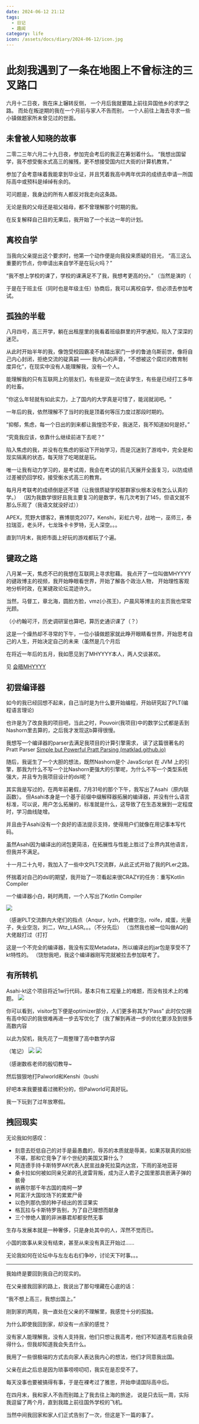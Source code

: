 ```yaml
---
date: 2024-06-12 21:12
tags:
  - 日记
  - 趣闻
category: life
icon: /assets/docs/diary/2024-06-12/icon.jpg
---
```

# 此刻我遇到了一条在地图上不曾标注的三叉路口

六月十二日夜，我在床上辗转反侧，
一个月后我就要踏上前往异国他乡的求学之路。
而处在叛逆期的我在一个月前与家人不告而别，
一个人前往上海去寻求一些小镇做题家所未曾见过的世面。

## 未曾被人知晓的故事

二零二三年六月二十九日夜，参加完会考后的我正在筹划着什么。
“我想出国留学，我不想受衡水式高三的摧残，更不想接受国内烂大街的计算机教育。”

参加了会考意味着我能拿到毕业证，并且凭着我高中两年优异的成绩去申请一所国际高中或预科是绰绰有余的。

可问题是，我身边的所有人都反对我走向这条路。

无论是我的父母还是祖父祖母，都不曾理解那个时期的我。

在反复解释自己目的无果后，我开始了一个长达一年的计划。

## 离校自学

当我向父亲提出这个要求时，他第一个动作便是向我投来质疑的目光，
“高三这么重要的节点，你申请出来自学不是在玩火吗？”

“我不想上学校的课了，学校的课满足不了我，我想考更高的分。”
（当然是演的（

于是在于班主任（同时也是年级主任）协商后，我可以离校自学，但必须去参加考试。

## 孤独的半载

八月四号，高三开学，躺在出租屋里的我看着班级群里的开学通知，陷入了深深的迷茫。

从此时开始半年的我，像饱受校园霸凌不肯踏出家门一步的鲁迪乌斯前世，像将自己内心封闭，拒绝交流的碇真嗣 —— 我内心的声音，“不想被这个腐烂的教育制度异化”，在现实中没有人能理解我，没有一个人。

能理解我的只有互联网上的朋友们，有些是双一流在读学生，有些是已经打工多年的社畜。

”你这么年轻就有如此实力，上了国内的大学真是可惜了，能润就润吧。“

一年后的我，依然理解不了当时的我是顶着何等压力度过那段时期的。

“抑郁，焦虑，每一个日出的到来都让我惶恐不安，我迷茫，我不知道如何是好。”

“究竟我应该，依靠什么继续前进下去呢？”

陷入焦虑的我，并没有在焦虑的驱动下开始学习，而是沉迷到了游戏中，完全是和现实隔离的状态，每天除了吃喝就是玩。

唯一让我有动力学习的，是考试周，我会在考试的前几天展开全面复习，以防成绩过差被扔回学校，接受衡水式高三的教育。

每月月考联考的成绩倒是还不错（让我很质疑学校那群家伙根本没有怎么认真的学。）
（因为我数学很好且我主要复习的是数学，有几次考到了145，但语文就不那么乐观了（我语文就没好过））


APEX，荒野大镖客2，赛博朋克2077，Kenshi，彩虹六号，战地一，巫师三，泰拉瑞亚，老头环，七龙珠卡卡罗特，无人深空。。。

直到11月末，我把市面上好玩的游戏都玩了个遍。

## 键政之路

八月某一天，焦虑不已的我想在互联网上寻求慰藉。
我点开了一位叫做MHYYYY的键政博主的视频，我开始睁眼看世界，开始了解各个政治人物，
开始理性客观地分析时政，在某键政论坛混迹许久。

当然，马督工，章北海，圆脸方脸，vmz(小孩王)，户晨风等博主的主页我也常常光顾。

（小约翰可汗，历史调研室也算吧，算历史通识课了（？）

这是一个燥热却不寻常的下午，一位小镇做题家就此睁开眼睛看世界，开始思考自己的人生，开始决定自己的未来（虽然是几个月后

在将近一年后的五月，我如愿见到了MHYYYY本人，两人交谈甚欢。

见 [会晤MHYYYY](2024-05-17)

## 初尝编译器

如今的我已经回想不起来，自己当时是为什么要开始编程，开始研究起了PLT(编程语言理论)

也许是为了改良我的项目吧，当此之时，Pouvoir(我项目)中的数学公式都是丢到Nashorn里去算的，之后我才发现这b算得很慢。

我想写一个编译器的parser去满足我项目的计算引擎需求，
读了这篇很著名的 Pratt Parser [Simple but Powerful Pratt Parsing (matklad.github.io)](https://matklad.github.io/2020/04/13/simple-but-powerful-pratt-parsing.html)


随后，我诞生了一个大胆的想法，既然Nashorn是个 JavaScript 在 JVM 上的引擎，那我为什么不写一个比Nashorn更强大的引擎呢，为什么不写一个类型系统强大，并且专为我项目设计的dsl呢？

其实我是写过的，在两年前暑假，7月31号的那个下午，我写出了Asahi（原内联函数）。
但Asahi本身是一个基于前缀中缀解释器拓展的编译器，并没有什么语言标准，可以说，用户怎么拓展的，标准就是什么，这导致了在生态发展到一定程度时，学习曲线陡增。

并且由于Asahi没有一个良好的语法提示支持，使得用户们就像在用记事本写代码。

虽然Asahi因为编译出的闭包更简洁，在拓展性与性能上胜过了业界内其他语言，但我并不满足。

十一月二十九号，我加入了一些中文PLT交流群，从此正式开始了我的PLer之路。

怀揣着对自己的dsl的期望，我开始了一项看起来很CRAZY的任务：重写Kotlin Compiler

一个编译器小白，耗时两周，一个人写出了Kotlin Compiler

![](/assets/docs/diary/2024-06-12/asahi-kt.png)

（感谢PLT交流群内大佬们的指点（Anqur，lyzh，代糖空泡，roife，咸蛋，光量子，失业空泡，刘二，Wtz_LASR。。。（不分先后）
（当然我也被一位叫做AQ的大佬敲打过（打打


这是一个不完全的编译器，我没有实现Metadata，所以编译出的jar包是享受不了kt特性的。
（饶恕我吧，我这个编译器刚写完就被拉去参加联考了。

## 有所转机

Asahi-kt这个项目将近1w行代码，基本只有工程量上的难题，而没有技术上的难题。
![](/assets/docs/diary/2024-06-12/stats.png)

你可以看到，visitor包下便是optimizer部分，人们更多称其为"Pass"
此时仅仅拥有高中知识的我很难再进一步去写优化了（我了解到再进一步的优化要涉及到很多高数内容

以此为契机，我先花了一周整理了高中数学内容

（笔记）
![](/assets/docs/diary/2024-06-12/senior.png)
![](/assets/docs/diary/2024-06-12/senior-2.png)

（感谢数栋老师的殷切教导~


然后狠狠地打Palworld和Kenshi（bushi

好吧本来我要接着过微积分的，但Palworld可真好玩。

我一下玩到了过年放寒假。

## 拽回现实

无论我如何感叹：
- 刻意去贬低自己的对手是最愚蠢的，辱苏的本质就是辱美，如果苏联真的如些不堪，那和它竞争了半个世纪的美国又算什么？
- 阿连德手持卡斯特罗AK代表人民宣战身死拉莫内达宫，下雨的圣地亚哥
- 桑卡拉如何被如同亲兄弟的孔波雷背叛，成为正人君子之国里那具嵌满子弹的骸骨
- 纳赛尔那千年古国的南柯一梦
- 阿富汗大国坟场下的累累尸骨
- 以色列那仇恨的种子结出的苦涩果实
- 格瓦拉与卡斯特罗告别，为了自己理想而献身
- 三个惨绝人寰的非洲暴君却都安然无事

生存与发展本就是一种奢侈，只是身处其中的人，浑然不觉而已。

小国的故事从来没有结束，甚至从来没有真正开始过……

无论我如何在论坛中与左左右右们争吵，讨论天下时事。。。

---

我始终是要回到我自己的现实的。

在父亲接我回家的路上，我说出了那句埋藏在心底的话：

“我不想上高三，我想出国上。”

刚到家的两周，我一直处在父亲的不理解里，我感觉十分的孤独。

为什么即使我回到家，却没有一点家的感觉？

没有家人能理解我，没有人支持我，他们只想让我高考，他们不知道高考后我会获得什么，但我却知道我会失去什么。

我用了一些很极端的方式去向家人表达我内心的想法，他们才同意我出国。

父亲在此之后总是因为琐事唠唠叨叨，我实在是忍受不了。

每天没事也要被搞得有事，于是在裸考过了雅思，开始申请国际高中后。

在四月末，我和家人不告而别踏上了我去往上海的旅途，
说是只去玩一周，实际我逗留了两个月，直到我踏上前往国外学校的飞机。

当然中间我回家和家人们正式告别了一次，但这是下一篇的事了。




